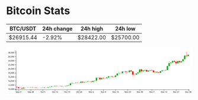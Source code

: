 # Bitcoin Stats

BTC/USDT|24h change|24h high|24h low|
|---|---|---|---|
|$26915.44|-2.92%|$28422.00|$25700.00|

<img src="./chart.svg">
